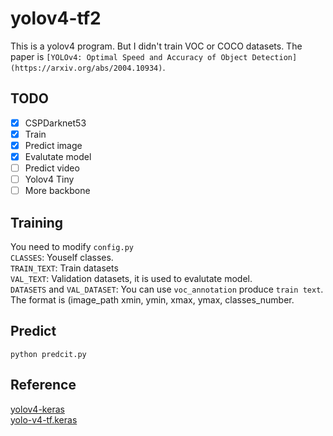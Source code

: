 # yolov4-tf2

This is a yolov4 program. But I didn't train VOC or COCO datasets. The paper is `[YOLOv4: Optimal Speed and Accuracy of Object Detection](https://arxiv.org/abs/2004.10934)`.  


## TODO
- [x] CSPDarknet53
- [x] Train
- [x] Predict image
- [x] Evalutate model
- [ ] Predict video
- [ ] Yolov4 Tiny
- [ ] More backbone

## Training 
You need to modify `config.py`    
`CLASSES`: Youself classes.  
`TRAIN_TEXT`: Train datasets  
`VAL_TEXT`: Validation datasets, it is used to evalutate model.  
`DATASETS` and `VAL_DATASET`: You can use `voc_annotation` produce `train text`. The format is (image_path xmin, ymin, xmax, ymax, classes_number.  

## Predict
```
python predcit.py
```


## Reference
[yolov4-keras](https://github.com/bubbliiiing/yolov4-keras)  
[yolo-v4-tf.keras](https://github.com/taipingeric/yolo-v4-tf.keras)  

